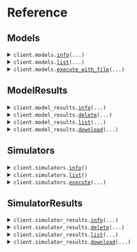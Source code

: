 # Reference
## Models
<details><summary><code>client.models.<a href="src/conductorquantum/models/client.py">info</a>(...)</code></summary>
<dl>
<dd>

#### 📝 Description

<dl>
<dd>

<dl>
<dd>

Retrieves a model's details.
</dd>
</dl>
</dd>
</dl>

#### 🔌 Usage

<dl>
<dd>

<dl>
<dd>

```python
from conductorquantum import ConductorQuantum

client = ConductorQuantum(
    token="YOUR_TOKEN",
)
client.models.info(
    model="coulomb-blockade-peak-detector",
)

```
</dd>
</dl>
</dd>
</dl>

#### ⚙️ Parameters

<dl>
<dd>

<dl>
<dd>

**model:** `ModelsEnum` — The model to get information for.
    
</dd>
</dl>

<dl>
<dd>

**request_options:** `typing.Optional[RequestOptions]` — Request-specific configuration.
    
</dd>
</dl>
</dd>
</dl>


</dd>
</dl>
</details>

<details><summary><code>client.models.<a href="src/conductorquantum/models/client.py">list</a>(...)</code></summary>
<dl>
<dd>

#### 📝 Description

<dl>
<dd>

<dl>
<dd>

Retrieves a list of available models.
</dd>
</dl>
</dd>
</dl>

#### 🔌 Usage

<dl>
<dd>

<dl>
<dd>

```python
from conductorquantum import ConductorQuantum

client = ConductorQuantum(
    token="YOUR_TOKEN",
)
client.models.list()

```
</dd>
</dl>
</dd>
</dl>

#### ⚙️ Parameters

<dl>
<dd>

<dl>
<dd>

**skip:** `typing.Optional[int]` — The number of models to skip.
    
</dd>
</dl>

<dl>
<dd>

**limit:** `typing.Optional[int]` — The number of models to include.
    
</dd>
</dl>

<dl>
<dd>

**request_options:** `typing.Optional[RequestOptions]` — Request-specific configuration.
    
</dd>
</dl>
</dd>
</dl>


</dd>
</dl>
</details>

<details><summary><code>client.models.<a href="src/conductorquantum/models/client.py">execute_with_file</a>(...)</code></summary>
<dl>
<dd>

#### 📝 Description

<dl>
<dd>

<dl>
<dd>

Executes a model with the provided data.
</dd>
</dl>
</dd>
</dl>

#### 🔌 Usage

<dl>
<dd>

<dl>
<dd>

```python
from conductorquantum import ConductorQuantum

client = ConductorQuantum(
    token="YOUR_TOKEN",
)
client.models.execute_with_file(
    model="coulomb-blockade-peak-detector",
)

```
</dd>
</dl>
</dd>
</dl>

#### ⚙️ Parameters

<dl>
<dd>

<dl>
<dd>

**model:** `ModelsEnum` — The model to run.
    
</dd>
</dl>

<dl>
<dd>

**file:** `from __future__ import annotations

core.File` — See core.File for more documentation
    
</dd>
</dl>

<dl>
<dd>

**plot:** `typing.Optional[bool]` — Whether to include a plot in the response.
    
</dd>
</dl>

<dl>
<dd>

**dark_mode:** `typing.Optional[bool]` — Whether to use dark mode for the plot.
    
</dd>
</dl>

<dl>
<dd>

**request_options:** `typing.Optional[RequestOptions]` — Request-specific configuration.
    
</dd>
</dl>
</dd>
</dl>


</dd>
</dl>
</details>

## ModelResults
<details><summary><code>client.model_results.<a href="src/conductorquantum/model_results/client.py">info</a>(...)</code></summary>
<dl>
<dd>

#### 📝 Description

<dl>
<dd>

<dl>
<dd>

Retrieves a model result.
</dd>
</dl>
</dd>
</dl>

#### 🔌 Usage

<dl>
<dd>

<dl>
<dd>

```python
from conductorquantum import ConductorQuantum

client = ConductorQuantum(
    token="YOUR_TOKEN",
)
client.model_results.info(
    id="08047949-7263-4557-9122-ab293a49cae5",
)

```
</dd>
</dl>
</dd>
</dl>

#### ⚙️ Parameters

<dl>
<dd>

<dl>
<dd>

**id:** `str` — The UUID of the model result.
    
</dd>
</dl>

<dl>
<dd>

**request_options:** `typing.Optional[RequestOptions]` — Request-specific configuration.
    
</dd>
</dl>
</dd>
</dl>


</dd>
</dl>
</details>

<details><summary><code>client.model_results.<a href="src/conductorquantum/model_results/client.py">delete</a>(...)</code></summary>
<dl>
<dd>

#### 📝 Description

<dl>
<dd>

<dl>
<dd>

Deletes a model result.
</dd>
</dl>
</dd>
</dl>

#### 🔌 Usage

<dl>
<dd>

<dl>
<dd>

```python
from conductorquantum import ConductorQuantum

client = ConductorQuantum(
    token="YOUR_TOKEN",
)
client.model_results.delete(
    id="08047949-7263-4557-9122-ab293a49cae5",
)

```
</dd>
</dl>
</dd>
</dl>

#### ⚙️ Parameters

<dl>
<dd>

<dl>
<dd>

**id:** `str` — The UUID of the model result.
    
</dd>
</dl>

<dl>
<dd>

**request_options:** `typing.Optional[RequestOptions]` — Request-specific configuration.
    
</dd>
</dl>
</dd>
</dl>


</dd>
</dl>
</details>

<details><summary><code>client.model_results.<a href="src/conductorquantum/model_results/client.py">list</a>(...)</code></summary>
<dl>
<dd>

#### 📝 Description

<dl>
<dd>

<dl>
<dd>

Retrieves a list of model results.
</dd>
</dl>
</dd>
</dl>

#### 🔌 Usage

<dl>
<dd>

<dl>
<dd>

```python
from conductorquantum import ConductorQuantum

client = ConductorQuantum(
    token="YOUR_TOKEN",
)
client.model_results.list()

```
</dd>
</dl>
</dd>
</dl>

#### ⚙️ Parameters

<dl>
<dd>

<dl>
<dd>

**skip:** `typing.Optional[int]` — The number of model results to skip.
    
</dd>
</dl>

<dl>
<dd>

**limit:** `typing.Optional[int]` — The number of model results to include.
    
</dd>
</dl>

<dl>
<dd>

**request_options:** `typing.Optional[RequestOptions]` — Request-specific configuration.
    
</dd>
</dl>
</dd>
</dl>


</dd>
</dl>
</details>

<details><summary><code>client.model_results.<a href="src/conductorquantum/model_results/client.py">download</a>(...)</code></summary>
<dl>
<dd>

#### 📝 Description

<dl>
<dd>

<dl>
<dd>

Downloads a model result as a JSON file zipped with the input file.
</dd>
</dl>
</dd>
</dl>

#### 🔌 Usage

<dl>
<dd>

<dl>
<dd>

```python
from conductorquantum import ConductorQuantum

client = ConductorQuantum(
    token="YOUR_TOKEN",
)
client.model_results.download(
    id="string",
)

```
</dd>
</dl>
</dd>
</dl>

#### ⚙️ Parameters

<dl>
<dd>

<dl>
<dd>

**id:** `str` — The UUID of the model result.
    
</dd>
</dl>

<dl>
<dd>

**request_options:** `typing.Optional[RequestOptions]` — Request-specific configuration. You can pass in configuration such as `chunk_size`, and more to customize the request and response.
    
</dd>
</dl>
</dd>
</dl>


</dd>
</dl>
</details>

## Simulators
<details><summary><code>client.simulators.<a href="src/conductorquantum/simulators/client.py">info</a>()</code></summary>
<dl>
<dd>

#### 📝 Description

<dl>
<dd>

<dl>
<dd>

Retrieves a simulator's details.
</dd>
</dl>
</dd>
</dl>

#### 🔌 Usage

<dl>
<dd>

<dl>
<dd>

```python
from conductorquantum import ConductorQuantum

client = ConductorQuantum(
    token="YOUR_TOKEN",
)
client.simulators.info()

```
</dd>
</dl>
</dd>
</dl>

#### ⚙️ Parameters

<dl>
<dd>

<dl>
<dd>

**request_options:** `typing.Optional[RequestOptions]` — Request-specific configuration.
    
</dd>
</dl>
</dd>
</dl>


</dd>
</dl>
</details>

<details><summary><code>client.simulators.<a href="src/conductorquantum/simulators/client.py">list</a>()</code></summary>
<dl>
<dd>

#### 📝 Description

<dl>
<dd>

<dl>
<dd>

Retrieves a list of available simulators.
</dd>
</dl>
</dd>
</dl>

#### 🔌 Usage

<dl>
<dd>

<dl>
<dd>

```python
from conductorquantum import ConductorQuantum

client = ConductorQuantum(
    token="YOUR_TOKEN",
)
client.simulators.list()

```
</dd>
</dl>
</dd>
</dl>

#### ⚙️ Parameters

<dl>
<dd>

<dl>
<dd>

**request_options:** `typing.Optional[RequestOptions]` — Request-specific configuration.
    
</dd>
</dl>
</dd>
</dl>


</dd>
</dl>
</details>

<details><summary><code>client.simulators.<a href="src/conductorquantum/simulators/client.py">execute</a>(...)</code></summary>
<dl>
<dd>

#### 📝 Description

<dl>
<dd>

<dl>
<dd>

Executes a simulator with the provided data.
</dd>
</dl>
</dd>
</dl>

#### 🔌 Usage

<dl>
<dd>

<dl>
<dd>

```python
from conductorquantum import (
    ConductorQuantum,
    QuantumDotArraySimulationExecutionRequest,
)

client = ConductorQuantum(
    token="YOUR_TOKEN",
)
client.simulators.execute(
    options=QuantumDotArraySimulationExecutionRequest(
        c_dot_dot=[[1.1]],
        c_gate_dot=[[1.1]],
        x_axis_gate="x_axis_gate",
        y_axis_gate="y_axis_gate",
        num_points_x_axis_gate=1,
        num_points_y_axis_gate=1,
        x_axis_start=1.1,
        x_axis_end=1.1,
        y_axis_start=1.1,
        y_axis_end=1.1,
    ),
)

```
</dd>
</dl>
</dd>
</dl>

#### ⚙️ Parameters

<dl>
<dd>

<dl>
<dd>

**options:** `QuantumDotArraySimulationExecutionRequest` 
    
</dd>
</dl>

<dl>
<dd>

**simulator:** `typing.Optional[Simulators]` 
    
</dd>
</dl>

<dl>
<dd>

**request_options:** `typing.Optional[RequestOptions]` — Request-specific configuration.
    
</dd>
</dl>
</dd>
</dl>


</dd>
</dl>
</details>

## SimulatorResults
<details><summary><code>client.simulator_results.<a href="src/conductorquantum/simulator_results/client.py">info</a>(...)</code></summary>
<dl>
<dd>

#### 📝 Description

<dl>
<dd>

<dl>
<dd>

Get a simulator result by ID.
</dd>
</dl>
</dd>
</dl>

#### 🔌 Usage

<dl>
<dd>

<dl>
<dd>

```python
from conductorquantum import ConductorQuantum

client = ConductorQuantum(
    token="YOUR_TOKEN",
)
client.simulator_results.info(
    id="08047949-7263-4557-9122-ab293a49cae5",
)

```
</dd>
</dl>
</dd>
</dl>

#### ⚙️ Parameters

<dl>
<dd>

<dl>
<dd>

**id:** `str` — The UUID of the simulator result.
    
</dd>
</dl>

<dl>
<dd>

**request_options:** `typing.Optional[RequestOptions]` — Request-specific configuration.
    
</dd>
</dl>
</dd>
</dl>


</dd>
</dl>
</details>

<details><summary><code>client.simulator_results.<a href="src/conductorquantum/simulator_results/client.py">delete</a>(...)</code></summary>
<dl>
<dd>

#### 📝 Description

<dl>
<dd>

<dl>
<dd>

Deletes a simulator result.
</dd>
</dl>
</dd>
</dl>

#### 🔌 Usage

<dl>
<dd>

<dl>
<dd>

```python
from conductorquantum import ConductorQuantum

client = ConductorQuantum(
    token="YOUR_TOKEN",
)
client.simulator_results.delete(
    id="08047949-7263-4557-9122-ab293a49cae5",
)

```
</dd>
</dl>
</dd>
</dl>

#### ⚙️ Parameters

<dl>
<dd>

<dl>
<dd>

**id:** `str` — The UUID of the simulator result.
    
</dd>
</dl>

<dl>
<dd>

**request_options:** `typing.Optional[RequestOptions]` — Request-specific configuration.
    
</dd>
</dl>
</dd>
</dl>


</dd>
</dl>
</details>

<details><summary><code>client.simulator_results.<a href="src/conductorquantum/simulator_results/client.py">list</a>(...)</code></summary>
<dl>
<dd>

#### 📝 Description

<dl>
<dd>

<dl>
<dd>

Get all simulator results.
</dd>
</dl>
</dd>
</dl>

#### 🔌 Usage

<dl>
<dd>

<dl>
<dd>

```python
from conductorquantum import ConductorQuantum

client = ConductorQuantum(
    token="YOUR_TOKEN",
)
client.simulator_results.list()

```
</dd>
</dl>
</dd>
</dl>

#### ⚙️ Parameters

<dl>
<dd>

<dl>
<dd>

**skip:** `typing.Optional[int]` — The number of simulator results to skip.
    
</dd>
</dl>

<dl>
<dd>

**limit:** `typing.Optional[int]` — The number of simulator results to include.
    
</dd>
</dl>

<dl>
<dd>

**request_options:** `typing.Optional[RequestOptions]` — Request-specific configuration.
    
</dd>
</dl>
</dd>
</dl>


</dd>
</dl>
</details>

<details><summary><code>client.simulator_results.<a href="src/conductorquantum/simulator_results/client.py">download</a>(...)</code></summary>
<dl>
<dd>

#### 📝 Description

<dl>
<dd>

<dl>
<dd>

Downloads a simulator result as a JSON file zipped with the input file.
</dd>
</dl>
</dd>
</dl>

#### 🔌 Usage

<dl>
<dd>

<dl>
<dd>

```python
from conductorquantum import ConductorQuantum

client = ConductorQuantum(
    token="YOUR_TOKEN",
)
client.simulator_results.download(
    id="string",
)

```
</dd>
</dl>
</dd>
</dl>

#### ⚙️ Parameters

<dl>
<dd>

<dl>
<dd>

**id:** `str` — The UUID of the simulator result.
    
</dd>
</dl>

<dl>
<dd>

**request_options:** `typing.Optional[RequestOptions]` — Request-specific configuration. You can pass in configuration such as `chunk_size`, and more to customize the request and response.
    
</dd>
</dl>
</dd>
</dl>


</dd>
</dl>
</details>

